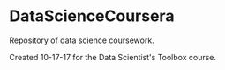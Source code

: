 # DataScienceCoursera
Repository of data science coursework.

Created 10-17-17 for the Data Scientist's Toolbox course.
